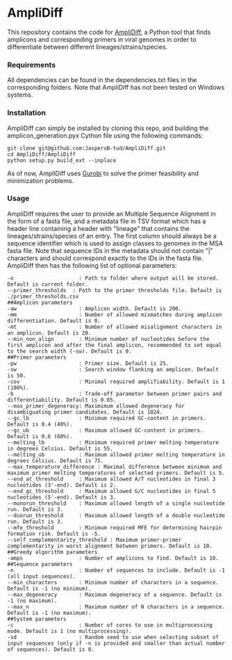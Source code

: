 # AmpliDiff

This repository contains the code for [AmpliDiff](https://www.biorxiv.org/content/10.1101/2023.07.22.550164v1), a Python tool that finds amplicons and corresponding primers in viral genomes in order to differentiate between different lineages/strains/species.

### Requirements
All dependencies can be found in the dependencies.txt files in the corresponding folders. Note that AmpliDiff has not been tested on Windows systems.

### Installation
AmpliDiff can simply be installed by cloning this repo, and building the amplicon_generation.pyx Cython file using the following commands:
```
git clone git@github.com:JaspervB-tud/AmpliDiff.git
cd AmpliDiff/AmpliDiff
python setup.py build_ext --inplace
```
As of now, AmpliDiff uses [Gurobi](https://www.gurobi.com) to solve the primer feasibility and minimization problems.

### Usage
AmpliDiff requires the user to provide an Multiple Sequence Alignment in the form of a fasta file, and a metadata file in TSV format which has a header line containing a header with "lineage" that contains the lineages/strains/species of an entry. The first column should always be a sequence identifier which is used to assign classes to genomes in the MSA fasta file. Note that sequence IDs in the metadata should not contain "|" characters and should correspond exactly to the IDs in the fasta file.
AmpliDiff then has the following list of optional parameters:
```
-o                     : Path to folder where output will be stored. Default is current folder.
--primer_thresholds  : Path to the primer thresholds file. Default is ./primer_thresholds.csv
##Amplicon parameters
-aw                    : Amplicon width. Default is 200.
-mm                    : Number of allowed mismatches during amplicon differentiation. Default is 0.
-mt                    : Number of allowed misalignment characters in an amplicon. Default is 20.
--min_non_align        : Minimum number of nucleotides before the first amplicon and after the final amplicon, recommended to set equal to the search width (-sw). Default is 0.
##Primer parameters
-pw                    : Primer size. Default is 25.
-sw                    : Search window flanking an amplicon. Default is 50.
-cov                   : Minimal required amplifiability. Default is 1 (100%).
-b                     : Trade-off parameter between primer pairs and differentiability. Default is 0.05.
--max_primer_degeneracy: Maximimum allowed degeneracy for disambiguating primer candidates. Default is 1024.
--gc_lb                : Minimum required GC-content in primers. Default is 0.4 (40%).
--gc_ub                : Maximum allowed GC-content in primers. Default is 0.6 (60%).
--melting_lb           : Minimum required primer melting temperature in degrees Celsius. Default is 55.
--melting_ub           : Maximum allowed primer melting temperature in degrees Celsius. Default is 75.
--max_temperature_difference : Maximal difference between minimum and maximum primer melting temperatures of selected primers. Default is 5.
--end_at_threshold     : Maximum allowed A/T nucleotides in final 3 nucleotides (3'-end). Default is 2.
--end_gc_threshold     : Maximum allowed G/C nucleotides in final 5 nucleotides (5'-end). Default is 3.
--monorun_threshold    : Maximum allowed length of a single nucleotide run. Default is 3.
--duorun_threshold     : Maximum allowed length of a double nucleotide run. Default is 3.
--mfe_threshold        : Minimum required MFE for determining hairpin formation risk. Default is -5.
--self_complementarity_threshold : Maximum primer-primer complementarity in worst alignment between primers. Default is 10.
##Greedy algorithm parameters
-amps                  : Number of amplicons to find. Default is 10.
##Sequence parameters
-n                     : Number of sequences to include. Default is -1 (all input sequences).
--min_characters       : Minimum number of characters in a sequence. Default is -1 (no minimum).
--max_degeneracy       : Maximum degeneracy of a sequence. Default is -1 (no maximum).
--max_n                : Maximum number of N characters in a sequence. Default is -1 (no maximum).
##System parameters
-c                     : Number of cores to use in multiprocessing mode. Default is 1 (no multiprocessing).
-sd                    : Random seed to use when selecting subset of input sequences (only if -n is provided and smaller than actual number of sequences). Default is 0.
```
